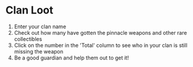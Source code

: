 # Clan Loot
1. Enter your clan name
2. Check out how many have gotten the pinnacle weapons and other rare collectibles
3. Click on the number in the 'Total' column to see who in your clan is still missing the weapon
4. Be a good guardian and help them out to get it!
